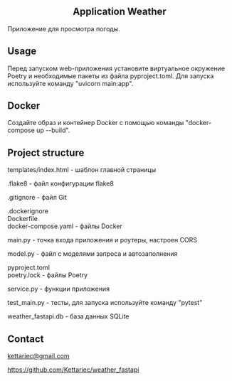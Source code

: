 
<h2 align="center">Application Weather</h2>

Приложение для просмотра погоды.


<!-- USAGE EXAMPLES -->
## Usage

Перед запуском web-приложения установите виртуальное окружение Poetry и необходимые пакеты из файла pyproject.toml. Для запуска используйте команду "uvicorn main:app".


## Docker 
Создайте образ и контейнер Docker с помощью команды "docker-compose up --build".


## Project structure

templates/index.html - шаблон главной страницы

.flake8 - файл конфигурации flake8

.gitignore - файл Git

.dockerignore<br>
Dockerfile<br>
docker-compose.yaml - файлы Docker

main.py - точка входа приложения и роутеры, настроен CORS

model.py - файл с моделями запроса и автозаполнения

pyproject.toml<br>
poetry.lock - файлы Poetry

service.py - функции приложения

test_main.py - тесты, для запуска используйте команду "pytest"

weather_fastapi.db - база данных SQLite

<!-- CONTACT -->
## Contact

kettariec@gmail.com

https://github.com/Kettariec/weather_fastapi

